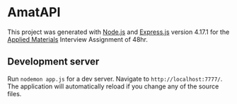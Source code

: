 # AmatAPI

This project was generated with [Node.js](https://nodejs.org/en/) and [Express.js](https://expressjs.com/) version 4.17.1 for the [Applied Materials](https://www.appliedmaterials.com/) Interview Assignment of 48hr.

## Development server

Run `nodemon app.js` for a dev server. Navigate to `http://localhost:7777/`. The application will automatically reload if you change any of the source files.
